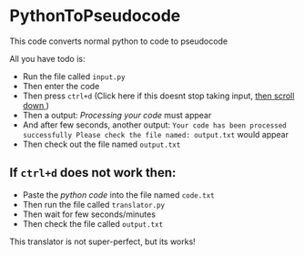 # PythonToPseudocode
This code converts normal python to code to pseudocode 

All you have todo is:
  + Run the file called `input.py`
  + Then enter the code
  + Then press `ctrl+d` (Click here if this doesnt stop taking input, <a href="https://github.com/JagTheFriend/PythonToPseudocode#if-ctrld-does-not-work-then"> then scroll down </a>)
  + Then a output: _Processing your code_ must appear
  + And after few seconds, another output: `Your code has been processed successfully Please check the file named: output.txt` would appear
  + Then check out the file named `output.txt`
  

## If `ctrl+d` does not work then:
  + Paste the _python code_ into the file named `code.txt`
  + Then run the file called `translator.py`
  + Then wait for few seconds/minutes
  + Then check the file called `output.txt`

This translator is not super-perfect, but its works!
